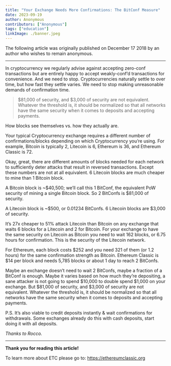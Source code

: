 ```yaml
---
title: "Your Exchange Needs More Confirmations: The BitConf Measure"
date: 2023-09-19
author: Anonymous
contributors: ["Anonymous"]
tags: ["education"]
linkImage: ./banner.jpeg
---
```


The following article was originally published on December 17 2018 by an author who wishes to remain anonymous.

---

In cryptocurrency we regularly advise against accepting zero-conf transactions but are entirely happy to accept weakly-conf’d transactions for convenience. And we need to stop. Cryptocurrencies naturally settle to over time, but how fast they settle varies. We need to stop making unreasonable demands of confirmation time.

> $81,000 of security, and $3,000 of security are not equivalent. Whatever the threshold is, it should be normalized so that all networks have the same security when it comes to deposits and accepting payments.

How blocks see themselves vs. how they actually are.

Your typical Cryptocurrency exchange requires a different number of confirmations/blocks depending on which Cryptocurrency you’re using. For example, Bitcoin is typically 2, Litecoin is 6, Ethereum is 36, and Ethereum Classic is 72.

Okay, great, there are different amounts of blocks needed for each network to sufficiently deter attacks that result in reversed transactions. Except these numbers are not at all equivalent. 6 Litecoin blocks are much cheaper to mine than 1 Bitcoin block.

A Bitcoin block is ~$40,500; we’ll call this 1 BitConf, the equivalent PoW security of mining a single Bitcoin block. So 2 BitConfs is $81,000 of security.

A Litecoin block is ~$500, or 0.01234 BitConfs. 6 Litecoin blocks are $3,000 of security.

It’s 27x cheaper to 51% attack Litecoin than Bitcoin on any exchange that waits 6 blocks for a Litecoin and 2 for Bitcoin. For your exchange to have the same security on Litecoin as Bitcoin you need to wait 162 blocks, or 6.75 hours for confirmation. This is the security of the Litecoin network.

For Ethereum, each block costs $252 and you need 321 of them (or 1.2 hours) for the same confirmation strength as Bitcoin. Ethereum Classic is $14 per block and needs 5,785 blocks or about 1 day to reach 2 BitConfs.

Maybe an exchange doesn’t need to wait 2 BitConfs, maybe a fraction of a BitConf is enough. Maybe it varies based on how much they’re depositing, a sane attacker is not going to spend $10,000 to double spend $1,000 on your exchange. But $81,000 of security, and $3,000 of security are not equivalent. Whatever the threshold is, it should be normalized so that all networks have the same security when it comes to deposits and accepting payments.

P.S. It’s also viable to credit deposits instantly & wait confirmations for withdrawals. Some exchanges already do this with cash deposits, start doing it with all deposits.

*Thanks to  Rocco.*

---

**Thank you for reading this article!**

To learn more about ETC please go to: https://ethereumclassic.org
